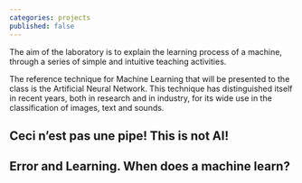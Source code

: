 ```yaml
---
categories: projects
published: false
---
```

The aim of the laboratory is to explain the learning process of a machine, through a series of simple 
and intuitive teaching activities.

The reference technique for Machine Learning that will be presented to the class is the Artificial Neural Network.
This technique has distinguished itself in recent years, both in research and in industry, 
for its wide use in the classification of images, text and sounds.

## Ceci n’est pas une pipe! This is not AI!

## Error and Learning. When does a machine learn?
